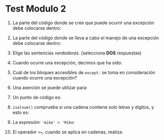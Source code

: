# **Test Modulo 2**  

1. La parte del código donde se cree que puede ocurrir una excepción debe colocarse dentro:  

2. La parte del código donde se lleva a cabo el manejo de una excepción debe colocarse dentro:  

3. Elige las sentencias *verdaderas*. (selecciona **DOS** respuestas)  

4. Cuando ocurre una excepción, decimos que ha sido:  

5. Cuál de los bloques accesibles de ```except:``` se toma en consideración cuando ocurre una excepción?  

6. Una aserción se puede utilizar para:  

7. Un punto de código es:  

8. ```isalnum()``` comprueba si una cadena contiene solo letras y dígitos, y esto es:  

9. La expresión: ```'mike' > 'Mike```:  

10. El operador ```+=```, cuando se aplica en cadenas, realiza: